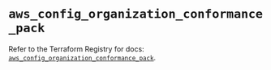 # `aws_config_organization_conformance_pack`

Refer to the Terraform Registry for docs: [`aws_config_organization_conformance_pack`](https://registry.terraform.io/providers/hashicorp/aws/6.5.0/docs/resources/config_organization_conformance_pack).
